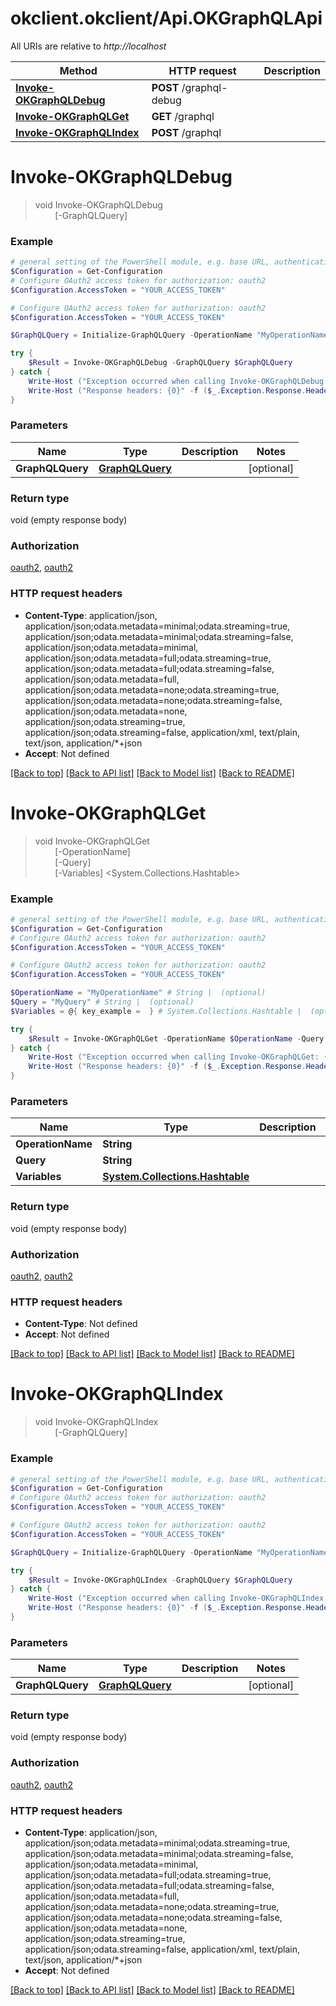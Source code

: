# okclient.okclient/Api.OKGraphQLApi

All URIs are relative to *http://localhost*

Method | HTTP request | Description
------------- | ------------- | -------------
[**Invoke-OKGraphQLDebug**](OKGraphQLApi.md#Invoke-OKGraphQLDebug) | **POST** /graphql-debug | 
[**Invoke-OKGraphQLGet**](OKGraphQLApi.md#Invoke-OKGraphQLGet) | **GET** /graphql | 
[**Invoke-OKGraphQLIndex**](OKGraphQLApi.md#Invoke-OKGraphQLIndex) | **POST** /graphql | 


<a id="Invoke-OKGraphQLDebug"></a>
# **Invoke-OKGraphQLDebug**
> void Invoke-OKGraphQLDebug<br>
> &nbsp;&nbsp;&nbsp;&nbsp;&nbsp;&nbsp;&nbsp;&nbsp;[-GraphQLQuery] <PSCustomObject><br>



### Example
```powershell
# general setting of the PowerShell module, e.g. base URL, authentication, etc
$Configuration = Get-Configuration
# Configure OAuth2 access token for authorization: oauth2
$Configuration.AccessToken = "YOUR_ACCESS_TOKEN"

# Configure OAuth2 access token for authorization: oauth2
$Configuration.AccessToken = "YOUR_ACCESS_TOKEN"

$GraphQLQuery = Initialize-GraphQLQuery -OperationName "MyOperationName" -Query "MyQuery" -Variables @{ key_example =  } # GraphQLQuery |  (optional)

try {
    $Result = Invoke-OKGraphQLDebug -GraphQLQuery $GraphQLQuery
} catch {
    Write-Host ("Exception occurred when calling Invoke-OKGraphQLDebug: {0}" -f ($_.ErrorDetails | ConvertFrom-Json))
    Write-Host ("Response headers: {0}" -f ($_.Exception.Response.Headers | ConvertTo-Json))
}
```

### Parameters

Name | Type | Description  | Notes
------------- | ------------- | ------------- | -------------
 **GraphQLQuery** | [**GraphQLQuery**](GraphQLQuery.md)|  | [optional] 

### Return type

void (empty response body)

### Authorization

[oauth2](../README.md#oauth2), [oauth2](../README.md#oauth2)

### HTTP request headers

 - **Content-Type**: application/json, application/json;odata.metadata=minimal;odata.streaming=true, application/json;odata.metadata=minimal;odata.streaming=false, application/json;odata.metadata=minimal, application/json;odata.metadata=full;odata.streaming=true, application/json;odata.metadata=full;odata.streaming=false, application/json;odata.metadata=full, application/json;odata.metadata=none;odata.streaming=true, application/json;odata.metadata=none;odata.streaming=false, application/json;odata.metadata=none, application/json;odata.streaming=true, application/json;odata.streaming=false, application/xml, text/plain, text/json, application/*+json
 - **Accept**: Not defined

[[Back to top]](#) [[Back to API list]](../README.md#documentation-for-api-endpoints) [[Back to Model list]](../README.md#documentation-for-models) [[Back to README]](../README.md)

<a id="Invoke-OKGraphQLGet"></a>
# **Invoke-OKGraphQLGet**
> void Invoke-OKGraphQLGet<br>
> &nbsp;&nbsp;&nbsp;&nbsp;&nbsp;&nbsp;&nbsp;&nbsp;[-OperationName] <String><br>
> &nbsp;&nbsp;&nbsp;&nbsp;&nbsp;&nbsp;&nbsp;&nbsp;[-Query] <String><br>
> &nbsp;&nbsp;&nbsp;&nbsp;&nbsp;&nbsp;&nbsp;&nbsp;[-Variables] <System.Collections.Hashtable><br>



### Example
```powershell
# general setting of the PowerShell module, e.g. base URL, authentication, etc
$Configuration = Get-Configuration
# Configure OAuth2 access token for authorization: oauth2
$Configuration.AccessToken = "YOUR_ACCESS_TOKEN"

# Configure OAuth2 access token for authorization: oauth2
$Configuration.AccessToken = "YOUR_ACCESS_TOKEN"

$OperationName = "MyOperationName" # String |  (optional)
$Query = "MyQuery" # String |  (optional)
$Variables = @{ key_example =  } # System.Collections.Hashtable |  (optional)

try {
    $Result = Invoke-OKGraphQLGet -OperationName $OperationName -Query $Query -Variables $Variables
} catch {
    Write-Host ("Exception occurred when calling Invoke-OKGraphQLGet: {0}" -f ($_.ErrorDetails | ConvertFrom-Json))
    Write-Host ("Response headers: {0}" -f ($_.Exception.Response.Headers | ConvertTo-Json))
}
```

### Parameters

Name | Type | Description  | Notes
------------- | ------------- | ------------- | -------------
 **OperationName** | **String**|  | [optional] 
 **Query** | **String**|  | [optional] 
 **Variables** | [**System.Collections.Hashtable**](AnyType.md)|  | [optional] 

### Return type

void (empty response body)

### Authorization

[oauth2](../README.md#oauth2), [oauth2](../README.md#oauth2)

### HTTP request headers

 - **Content-Type**: Not defined
 - **Accept**: Not defined

[[Back to top]](#) [[Back to API list]](../README.md#documentation-for-api-endpoints) [[Back to Model list]](../README.md#documentation-for-models) [[Back to README]](../README.md)

<a id="Invoke-OKGraphQLIndex"></a>
# **Invoke-OKGraphQLIndex**
> void Invoke-OKGraphQLIndex<br>
> &nbsp;&nbsp;&nbsp;&nbsp;&nbsp;&nbsp;&nbsp;&nbsp;[-GraphQLQuery] <PSCustomObject><br>



### Example
```powershell
# general setting of the PowerShell module, e.g. base URL, authentication, etc
$Configuration = Get-Configuration
# Configure OAuth2 access token for authorization: oauth2
$Configuration.AccessToken = "YOUR_ACCESS_TOKEN"

# Configure OAuth2 access token for authorization: oauth2
$Configuration.AccessToken = "YOUR_ACCESS_TOKEN"

$GraphQLQuery = Initialize-GraphQLQuery -OperationName "MyOperationName" -Query "MyQuery" -Variables @{ key_example =  } # GraphQLQuery |  (optional)

try {
    $Result = Invoke-OKGraphQLIndex -GraphQLQuery $GraphQLQuery
} catch {
    Write-Host ("Exception occurred when calling Invoke-OKGraphQLIndex: {0}" -f ($_.ErrorDetails | ConvertFrom-Json))
    Write-Host ("Response headers: {0}" -f ($_.Exception.Response.Headers | ConvertTo-Json))
}
```

### Parameters

Name | Type | Description  | Notes
------------- | ------------- | ------------- | -------------
 **GraphQLQuery** | [**GraphQLQuery**](GraphQLQuery.md)|  | [optional] 

### Return type

void (empty response body)

### Authorization

[oauth2](../README.md#oauth2), [oauth2](../README.md#oauth2)

### HTTP request headers

 - **Content-Type**: application/json, application/json;odata.metadata=minimal;odata.streaming=true, application/json;odata.metadata=minimal;odata.streaming=false, application/json;odata.metadata=minimal, application/json;odata.metadata=full;odata.streaming=true, application/json;odata.metadata=full;odata.streaming=false, application/json;odata.metadata=full, application/json;odata.metadata=none;odata.streaming=true, application/json;odata.metadata=none;odata.streaming=false, application/json;odata.metadata=none, application/json;odata.streaming=true, application/json;odata.streaming=false, application/xml, text/plain, text/json, application/*+json
 - **Accept**: Not defined

[[Back to top]](#) [[Back to API list]](../README.md#documentation-for-api-endpoints) [[Back to Model list]](../README.md#documentation-for-models) [[Back to README]](../README.md)

